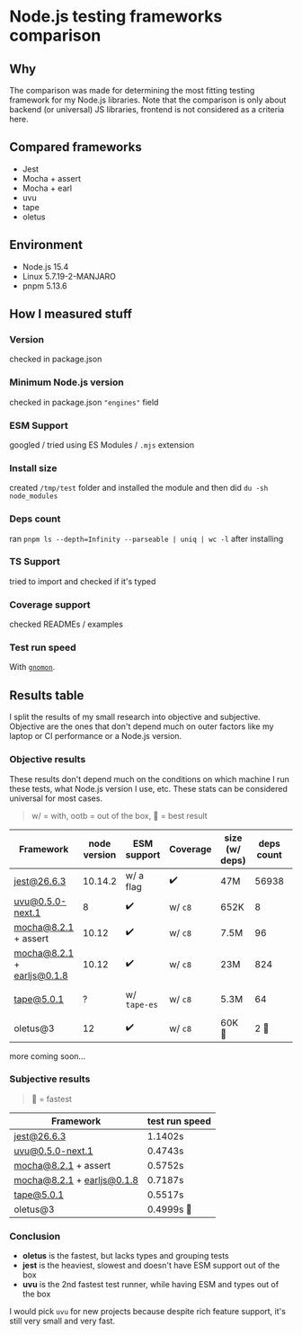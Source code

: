 # Node.js testing frameworks comparison

## Why

The comparison was made for determining the most fitting testing framework for my Node.js libraries. Note that the comparison is only about backend (or universal) JS libraries, frontend is not considered as a criteria here.

## Compared frameworks

- Jest
- Mocha + assert
- Mocha + earl
- uvu
- tape
- oletus

## Environment

- Node.js 15.4
- Linux 5.7.19-2-MANJARO
- pnpm 5.13.6

## How I measured stuff

### Version

checked in package.json

### Minimum Node.js version

checked in package.json `"engines"` field

### ESM Support

googled / tried using ES Modules / `.mjs` extension

### Install size

created `/tmp/test` folder and installed the module and then did `du -sh node_modules`

### Deps count

ran `pnpm ls --depth=Infinity --parseable | uniq | wc -l` after installing

### TS Support

tried to import and checked if it's typed

### Coverage support

checked READMEs / examples

### Test run speed

With [`gnomon`](https://github.com/paypal/gnomon).

## Results table

I split the results of my small research into objective and subjective. Objective are the ones that don't depend much on outer factors like my laptop or CI performance or a Node.js version.

### Objective results

These results don't depend much on the conditions on which machine I run these tests, what Node.js version I use, etc. These stats can be considered universal for most cases.

> w/ = with, ootb = out of the box, 🏅 = best result

| Framework                  | node version | ESM support  | Coverage | size (w/ deps) | deps count | TS support | types             | pretty output | grouping tests         |
| -------------------------- | ------------ | ------------ | -------- | -------------- | ---------- | ---------- | ----------------- | ------------- | ---------------------- |
| jest@26.6.3                | 10.14.2      | w/ a flag    | ✔️       | 47M            | 56938      | `ts-jest`  | w/ `@types/jest`  | ✔️            | `describe`             |
| uvu@0.5.0-next.1           | 8            | ✔️           | w/ `c8`  | 652K           | 8          | `ts-node`  | ✔️                | ✔️            | `suite`                |
| mocha@8.2.1 + assert       | 10.12        | ✔️           | w/ `c8`  | 7.5M           | 96         | `ts-mocha` | w/ `@types/mocha` | ✔️            | `mocha`                |
| mocha@8.2.1 + earljs@0.1.8 | 10.12        | ✔️           | w/ `c8`  | 23M            | 824        | `ts-mocha` | w/ `@types/mocha` | ✔️            | `mocha`                |
| tape@5.0.1                 | ?            | w/ `tape-es` | w/ `c8`  | 5.3M           | 64         | `ts-node`  | w/ `@types/tape`  | w/ `tap-spec` | `group` w/ `tape-plus` |
| oletus@3                   | 12           | ✔️           | w/ `c8`  | 60K 🏅         | 2 🏅       | `ts-node`  | ✖️                | ✔️            | ✖️                     |

more coming soon...

### Subjective results

> 🏅 = fastest

| Framework                  | test run speed |
| -------------------------- | -------------- |
| jest@26.6.3                | 1.1402s        |
| uvu@0.5.0-next.1           | 0.4743s        |
| mocha@8.2.1 + assert       | 0.5752s        |
| mocha@8.2.1 + earljs@0.1.8 | 0.7187s        |
| tape@5.0.1                 | 0.5517s        |
| oletus@3                   | 0.4999s 🏅     |

### Conclusion

- **oletus** is the fastest, but lacks types and grouping tests
- **jest** is the heaviest, slowest and doesn't have ESM support out of the box
- **uvu** is the 2nd fastest test runner, while having ESM and types out of the box

I would pick `uvu` for new projects because despite rich feature support, it's still very small and very fast.
